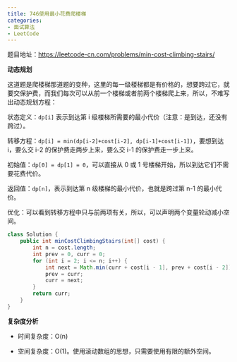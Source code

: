 ```yaml
---
title: 746使用最小花费爬楼梯
categories: 
- 面试算法
- LeetCode
---
```


题目地址：https://leetcode-cn.com/problems/min-cost-climbing-stairs/

**动态规划**

这道题是爬楼梯那道题的变种，这里的每一级楼梯都是有价格的，想要跨过它，就要交保护费，而我们每次可以从前一个楼梯或者前两个楼梯爬上来，所以，不难写出动态规划方程：

状态定义：`dp[i]` 表示到达第 i 级楼梯所需要的最小代价（注意：是到达，还没有跨过）。

转移方程：`dp[i] = min(dp[i-2]+cost[i-2], dp[i-1]+cost[i-1])`，要想到达 i，要么交 i-2 的保护费走两步上来，要么交 i-1 的保护费走一步上来。

初始值：`dp[0] = dp[1] = 0`，可以直接从 0 或 1 号楼梯开始，所以到达它们不需要花费代价。

返回值：`dp[n]`，表示到达第 n 级楼梯的最小代价，也就是跨过第 n-1 的最小代价。

优化：可以看到转移方程中只与前两项有关，所以，可以声明两个变量轮动减小空间。

```java
class Solution {
    public int minCostClimbingStairs(int[] cost) {
        int n = cost.length;
        int prev = 0, curr = 0;
        for (int i = 2; i <= n; i++) {
            int next = Math.min(curr + cost[i - 1], prev + cost[i - 2]);
            prev = curr;
            curr = next;
        }
        return curr;
    }
}
```

**复杂度分析**

* 时间复杂度：O(n)

* 空间复杂度：O(1)。使用滚动数组的思想，只需要使用有限的额外空间。